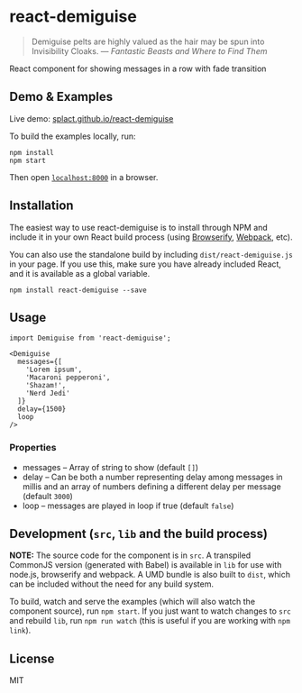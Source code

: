 # react-demiguise
>Demiguise pelts are highly valued as the hair may be spun into Invisibility Cloaks. ― <cite>Fantastic Beasts and Where to Find Them</cite>

React component for showing messages in a row with fade transition

## Demo & Examples
Live demo: [splact.github.io/react-demiguise](http://splact.github.io/react-demiguise/)

To build the examples locally, run:

```
npm install
npm start
```

Then open [`localhost:8000`](http://localhost:8000) in a browser.

## Installation
The easiest way to use react-demiguise is to install through NPM and include it in your own React build process (using [Browserify](http://browserify.org), [Webpack](http://webpack.github.io/), etc).

You can also use the standalone build by including `dist/react-demiguise.js` in your page. If you use this, make sure you have already included React, and it is available as a global variable.

```
npm install react-demiguise --save
```

## Usage

```
import Demiguise from 'react-demiguise';

<Demiguise
  messages={[
    'Lorem ipsum',
    'Macaroni pepperoni',
    'Shazam!',
    'Nerd Jedi'
  ]}
  delay={1500}
  loop
/>
```

### Properties

* messages – Array of string to show (default `[]`)
* delay – Can be both a number representing delay among messages in millis and an array of numbers defining a different delay per message (default `3000`)
* loop – messages are played in loop if true (default `false`)

## Development (`src`, `lib` and the build process)

**NOTE:** The source code for the component is in `src`. A transpiled CommonJS version (generated with Babel) is available in `lib` for use with node.js, browserify and webpack. A UMD bundle is also built to `dist`, which can be included without the need for any build system.

To build, watch and serve the examples (which will also watch the component source), run `npm start`. If you just want to watch changes to `src` and rebuild `lib`, run `npm run watch` (this is useful if you are working with `npm link`).

## License

MIT
